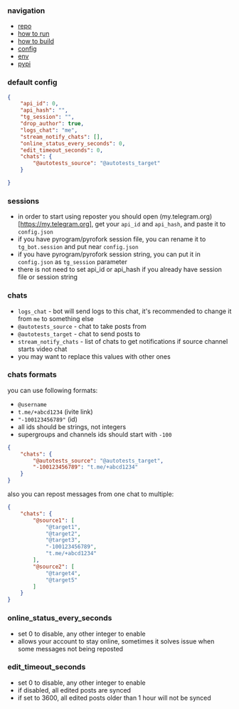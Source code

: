 ### navigation

- [repo](https://github.com/gmankab/reposter)
- [how to run](https://github.com/gmankab/reposter/blob/main/other/docs/run.md)
- [how to build](https://github.com/gmankab/reposter/blob/main/other/docs/build.md)
- [config](https://github.com/gmankab/reposter/blob/main/other/docs/config.md)
- [env](https://github.com/gmankab/reposter/blob/main/other/docs/env.md)
- [pypi](https://pypi.org/project/reposter)


### default config

```json
{
    "api_id": 0,
    "api_hash": "",
    "tg_session": "",
    "drop_author": true,
    "logs_chat": "me",
    "stream_notify_chats": [],
    "online_status_every_seconds": 0,
    "edit_timeout_seconds": 0,
    "chats": {
        "@autotests_source": "@autotests_target"
    }

}
```

### sessions

- in order to start using reposter you should open (my.telegram.org)[https://my.telegram.org], get your `api_id` and `api_hash`, and paste it to `config.json`
- if you have pyrogram/pyrofork session file, you can rename it to `tg_bot.session` and put near `config.json`
- if you have pyrogram/pyrofork session string, you can put it in `config.json` as `tg_session` parameter
- there is not need to set api_id or api_hash if you already have session file or session string

### chats

- `logs_chat` - bot will send logs to this chat, it's recommended to change it from `me` to something else
- `@autotests_source` - chat to take posts from
- `@autotests_target` - chat to send posts to
- `stream_notify_chats` - list of chats to get notifications if source channel starts video chat
- you may want to replace this values with other ones

### chats formats

you can use following formats:
- `@username`
- `t.me/+abcd1234` (ivite link)
- `"-100123456789"` (id)
- all ids should be strings, not integers
- supergroups and channels ids should start with `-100`

```json
{
    "chats": {
        "@autotests_source": "@autotests_target",
        "-100123456789": "t.me/+abcd1234"
    }
}
```

also you can repost messages from one chat to multiple:

```json
{
    "chats": {
        "@source1": [
            "@target1",
            "@target2",
            "@target3",
            "-100123456789",
            "t.me/+abcd1234"
        ],
        "@source2": [
            "@target4",
            "@target5"
        ]
    }
}
```

### online_status_every_seconds

- set 0 to disable, any other integer to enable
- allows your account to stay online, sometimes it solves issue when some messages not being reposted


### edit_timeout_seconds

- set 0 to disable, any other integer to enable
- if disabled, all edited posts are synced
- if set to 3600, all edited posts older than 1 hour will not be synced

